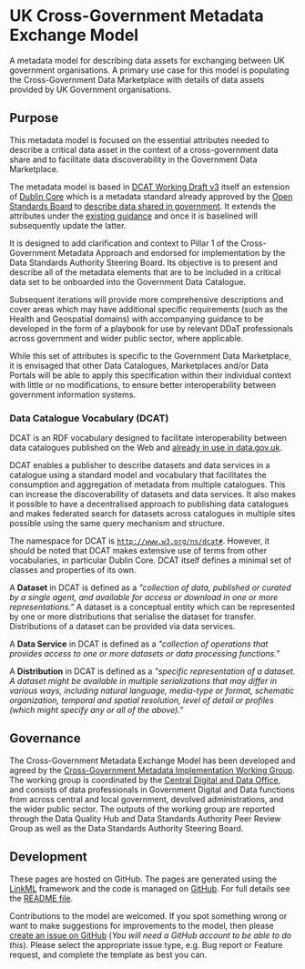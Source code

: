 # UK Cross-Government Metadata Exchange Model

A metadata model for describing data assets for exchanging between UK government organisations. A primary use case for this model is populating the Cross-Government Data Marketplace with details of data assets provided by UK Government organisations.

## Purpose

This metadata model is focused on the essential attributes needed to describe a critical data asset in the context of a cross-government data share and to facilitate data discoverability in the Government Data Marketplace.

The metadata model is based in [DCAT Working Draft v3](https://www.w3.org/TR/vocab-dcat-3/) itself an extension of [Dublin Core](https://www.dublincore.org/specifications/dublin-core/dcmi-terms/) which is a metadata standard already approved by the [Open Standards Board](https://www.gov.uk/government/groups/open-standards-board) to [describe data shared in government](https://www.gov.uk/government/publications/recommended-open-standards-for-government/using-metadata-to-describe-data-shared-within-government). It extends the attributes under the [existing guidance](https://www.gov.uk/guidance/record-information-about-data-sets-you-share-with-others) and once it is baselined will subsequently update the latter.

It is designed to add clarification and context to Pillar 1 of the Cross-Government Metadata Approach and endorsed for implementation by the Data Standards Authority Steering Board. Its objective is to present and describe all of the metadata elements that are to be included in a critical data set to be onboarded into the Government Data Catalogue.

Subsequent iterations will provide more comprehensive descriptions and cover areas which may have additional specific requirements (such as the Health and Geospatial domains) with accompanying guidance to be developed in the form of a playbook for use by relevant DDaT professionals across government and wider public sector, where applicable.

While this set of attributes is specific to the Government Data Marketplace, it is envisaged that other Data Catalogues, Marketplaces and/or Data Portals will be able to apply this specification within their individual context with little or no modifications, to ensure better interoperability between government information systems.

### Data Catalogue Vocabulary (DCAT)

DCAT is an RDF vocabulary designed to facilitate interoperability between data catalogues published on the Web and [already in use in data.gov.uk](https://guidance.data.gov.uk/publish_and_manage_data/harvest_or_add_data/harvest_data/dcat/#accepted-dcat-and-data-json-fields). 

DCAT enables a publisher to describe datasets and data services in a catalogue using a standard model and vocabulary that facilitates the consumption and aggregation of metadata from multiple catalogues. This can increase the discoverability of datasets and data services. It also makes it possible to have a decentralised approach to publishing data catalogues and makes federated search for datasets across catalogues in multiple sites possible using the same query mechanism and structure.

The namespace for DCAT is [`http://www.w3.org/ns/dcat#`](http://www.w3.org/ns/dcat#). However, it should be noted that DCAT makes extensive use of terms from other vocabularies, in particular Dublin Core. DCAT itself defines a minimal set of classes and properties of its own.

A __Dataset__ in DCAT is defined as a _"collection of data, published or curated by a single agent, and available for access or download in one or more representations.”_ A dataset is a conceptual entity which can be represented by one or more distributions that serialise the dataset for transfer. Distributions of a dataset can be provided via data services.

A __Data Service__ in DCAT is defined as a _"collection of operations that provides access to one or more datasets or data processing functions."_

A __Distribution__ in DCAT is defined as a _"specific representation of a dataset. A dataset might be available in multiple serializations that may differ in various ways, including natural language, media-type or format, schematic organization, temporal and spatial resolution, level of detail or profiles (which might specify any or all of the above)."_

## Governance

The Cross-Government Metadata Exchange Model has been developed and agreed by the [Cross-Government Metadata Implementation Working Group](miwg.md). The working group is coordinated by the [Central Digital and Data Office](https://www.gov.uk/government/organisations/central-digital-and-data-office), and consists of data professionals in Government Digital and Data functions from across central and local government, devolved administrations, and the wider public sector. The outputs of the working group are reported through the Data Quality Hub and Data Standards Authority Peer Review Group as well as the Data Standards Authority Steering Board.

## Development

These pages are hosted on GitHub. The pages are generated using the [LinkML](https://linkml.io/) framework and the code is managed on [GitHub](https://github.com/co-cddo/ukgov-metadata-exchange-model/). For full details see the [README file](https://github.com/co-cddo/ukgov-metadata-exchange-model#readme).

Contributions to the model are welcomed. If you spot something wrong or want to make suggestions for improvements to the model, then please [create an issue on GitHub](https://github.com/co-cddo/ukgov-metadata-exchange-model/issues/new/choose) (_You will need a GitHub account to be able to do this_). Please select the appropriate issue type, e.g. Bug report or Feature request, and complete the template as best you can.

